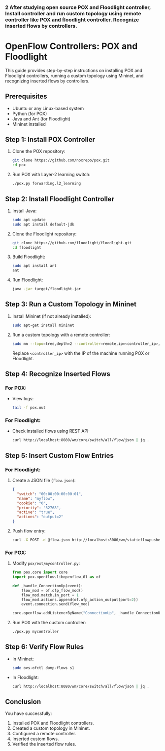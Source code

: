 ### 2 After studying open source POX and Floodlight controller, Install controller and run custom topology using remote controller like POX and floodlight controller. Recognize inserted flows by controllers.

# OpenFlow Controllers: POX and Floodlight

This guide provides step-by-step instructions on installing POX and Floodlight controllers, running a custom topology using Mininet, and recognizing inserted flows by controllers.

## Prerequisites
- Ubuntu or any Linux-based system
- Python (for POX)
- Java and Ant (for Floodlight)
- Mininet installed

## Step 1: Install POX Controller
1. Clone the POX repository:
   ```sh
   git clone https://github.com/noxrepo/pox.git
   cd pox
   ```
2. Run POX with Layer-2 learning switch:
   ```sh
   ./pox.py forwarding.l2_learning
   ```

## Step 2: Install Floodlight Controller
1. Install Java:
   ```sh
   sudo apt update
   sudo apt install default-jdk
   ```
2. Clone the Floodlight repository:
   ```sh
   git clone https://github.com/floodlight/floodlight.git
   cd floodlight
   ```
3. Build Floodlight:
   ```sh
   sudo apt install ant
   ant
   ```
4. Run Floodlight:
   ```sh
   java -jar target/floodlight.jar
   ```

## Step 3: Run a Custom Topology in Mininet
1. Install Mininet (if not already installed):
   ```sh
   sudo apt-get install mininet
   ```
2. Run a custom topology with a remote controller:
   ```sh
   sudo mn --topo=tree,depth=2 --controller=remote,ip=<controller_ip>,port=6633
   ```
   Replace `<controller_ip>` with the IP of the machine running POX or Floodlight.

## Step 4: Recognize Inserted Flows
### For POX:
- View logs:
  ```sh
  tail -f pox.out
  ```
### For Floodlight:
- Check installed flows using REST API:
  ```sh
  curl http://localhost:8080/wm/core/switch/all/flow/json | jq .
  ```

## Step 5: Insert Custom Flow Entries
### For Floodlight:
1. Create a JSON file (`flow.json`):
   ```json
   {
     "switch": "00:00:00:00:00:01",
     "name": "myflow",
     "cookie": "0",
     "priority": "32768",
     "active": "true",
     "actions": "output=2"
   }
   ```
2. Push flow entry:
   ```sh
   curl -X POST -d @flow.json http://localhost:8080/wm/staticflowpusher/json
   ```

### For POX:
1. Modify `pox/ext/mycontroller.py`:
   ```python
   from pox.core import core
   import pox.openflow.libopenflow_01 as of

   def _handle_ConnectionUp(event):
       flow_mod = of.ofp_flow_mod()
       flow_mod.match.in_port = 1
       flow_mod.actions.append(of.ofp_action_output(port=2))
       event.connection.send(flow_mod)

   core.openflow.addListenerByName("ConnectionUp", _handle_ConnectionUp)
   ```
2. Run POX with the custom controller:
   ```sh
   ./pox.py mycontroller
   ```

## Step 6: Verify Flow Rules
- In Mininet:
  ```sh
  sudo ovs-ofctl dump-flows s1
  ```
- In Floodlight:
  ```sh
  curl http://localhost:8080/wm/core/switch/all/flow/json | jq .
  ```

## Conclusion
You have successfully:
1. Installed POX and Floodlight controllers.
2. Created a custom topology in Mininet.
3. Configured a remote controller.
4. Inserted custom flows.
5. Verified the inserted flow rules.
